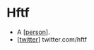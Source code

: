 # Hftf

- A [[person]].
- [[twitter]] twitter.com/hftf


[//begin]: # "Autogenerated link references for markdown compatibility"
[person]: person "Person"
[twitter]: twitter "Twitter"
[//end]: # "Autogenerated link references"
